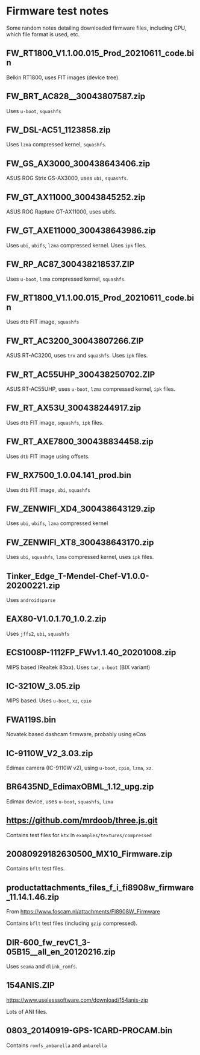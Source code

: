 # Firmware test notes

Some random notes detailing downloaded firmware files, including CPU, which
file format is used, etc.

## FW_RT1800_V1.1.00.015_Prod_20210611_code.bin

Belkin RT1800, uses FIT images (device tree).

## FW_BRT_AC828__30043807587.zip

Uses `u-boot`, `squashfs`

## FW_DSL-AC51_1123858.zip

Uses `lzma` compressed kernel, `squashfs`.

## FW_GS_AX3000_300438643406.zip

ASUS ROG Strix GS-AX3000, uses `ubi`, `squashfs`.

## FW_GT_AX11000_30043845252.zip

ASUS ROG Rapture GT-AX11000, uses ubifs.

## FW_GT_AXE11000_300438643986.zip

Uses `ubi`, `ubifs`, `lzma` compressed kernel. Uses `ipk` files.

## FW_RP_AC87_300438218537.ZIP

Uses `u-boot`, `lzma` compressed kernel, `squashfs`.

## FW_RT1800_V1.1.00.015_Prod_20210611_code.bin

Uses `dtb` FIT image, `squashfs`

## FW_RT_AC3200_30043807266.ZIP

ASUS RT-AC3200, uses `trx` and `squashfs`. Uses `ipk` files.

## FW_RT_AC55UHP_300438250702.ZIP

ASUS RT-AC55UHP, uses `u-boot`, `lzma` compressed kernel, `ipk` files.

## FW_RT_AX53U_300438244917.zip

Uses `dtb` FIT image, `squashfs`, `ipk` files.

## FW_RT_AXE7800_300438834458.zip

Uses `dtb` FIT image using offsets.

## FW_RX7500_1.0.04.141_prod.bin

Uses `dtb` FIT image, `ubi`, `squashfs`

## FW_ZENWIFI_XD4_300438643129.zip

Uses `ubi`, `ubifs`, `lzma` compressed kernel

## FW_ZENWIFI_XT8_300438643170.zip

Uses `ubi`, `squashfs`, `lzma` compressed kernel, uses `ipk` files.

## Tinker_Edge_T-Mendel-Chef-V1.0.0-20200221.zip

Uses `androidsparse`

## EAX80-V1.0.1.70_1.0.2.zip

Uses `jffs2`, `ubi`, `squashfs`

## ECS1008P-1112FP_FWv1.1.40_20201008.zip

MIPS based (Realtek 83xx). Uses `tar`, `u-boot` (BIX variant)

## IC-3210W_3.05.zip

MIPS based. Uses `u-boot`, `xz`, `cpio`

## FWA119S.bin

Novatek based dashcam firmware, probably using eCos

## IC-9110W_V2_3.03.zip

Edimax camera (IC-9110W v2), using `u-boot`, `cpio`, `lzma`, `xz`.

## BR6435ND_EdimaxOBML_1.12_upg.zip

Edimax device, uses `u-boot`, `squashfs`, `lzma`

## https://github.com/mrdoob/three.js.git

Contains test files for `ktx` in `examples/textures/compressed`

## 20080929182630500_MX10_Firmware.zip

Contains `bflt` test files.

## productattachments_files_f_i_fi8908w_firmware_11.14.1.46.zip

From <https://www.foscam.nl/attachments/FI8908W_Firmware>

Contains `bflt` test files (including `gzip` compressed).

## DIR-600_fw_revC1_3-05B15__all_en_20120216.zip

Uses `seama` and `dlink_romfs`.

## 154ANIS.ZIP

<https://www.uselesssoftware.com/download/154anis-zip>

Lots of ANI files.

## 0803_20140919-GPS-1CARD-PROCAM.bin

Contains `romfs_ambarella` and `ambarella`
